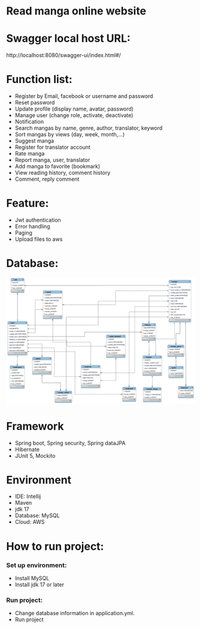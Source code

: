 # Read manga online website

# Swagger local host URL: 
http://localhost:8080/swagger-ui/index.html#/

# Function list:

- Register by Email, facebook or username and password
- Reset password
- Update profile (display name, avatar, password)
- Manage user (change role, activate, deactivate)
- Notification
- Search mangas by name, genre, author, translator, keyword
- Sort mangas by views (day, week, month,...)
- Suggest manga
- Register for translator account
- Rate manga
- Report manga, user, translator
- Add manga to favorite (bookmark)
- View reading history, comment history
- Comment, reply comment

# Feature:
- Jwt authentication
- Error handling
- Paging
- Upload files to aws

# Database:
![Database](manag-reader-db.png)

# Framework

- Spring boot, Spring security, Spring dataJPA
- Hibernate
- JUnit 5, Mockito

# Environment

- IDE: Intellij
- Maven
- jdk 17
- Database: MySQL
- Cloud: AWS

# How to run project:
### Set up environment:
- Install MySQL
- Install jdk 17 or later
### Run project:
- Change database information in application.yml.
- Run project
